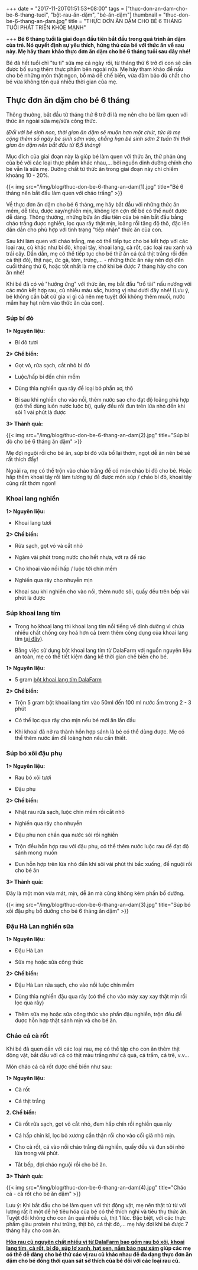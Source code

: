 +++
date = "2017-11-20T01:51:53+08:00"
tags = ["thuc-don-an-dam-cho-be-6-thang-tuoi", "bột-rau-ăn-dặm", "bé-ăn-dặm"]
thumbnail = "thuc-don-be-6-thang-an-dam.jpg"
title = "THỰC ĐƠN ĂN DẶM CHO BÉ 6 THÁNG TUỔI PHÁT TRIỂN KHỎE MẠNH"

+++
**Bé 6 tháng tuổi là giai đoạn đầu tiên bắt đầu trong quá trình ăn dặm của trẻ. Nó quyết định sự yêu thích, hứng thú của bé với thức ăn về sau này. Mẹ hãy tham khảo thực đơn ăn dặm cho bé 6 tháng tuổi sau đây nhé!**

Bé đã hết tuổi chỉ "tu ti" sữa mẹ cả ngày rồi, từ tháng thứ 6 trở đi con sẽ cần được bổ sung thêm thực phẩm bên ngoài nữa. Mẹ hãy tham khảo để nấu cho bé những món thật ngon, bổ mà dễ chế biến, vừa đảm bảo đủ chất cho bé vừa không tốn quá nhiều thời gian của mẹ.

## Thực đơn ăn dặm cho bé 6 tháng

Thông thường, bắt đầu từ tháng thứ 6 trở đi là mẹ nên cho bé làm quen với thức ăn ngoài sữa mẹ/sữa công thức. 

_(Đối với bé sinh non, thời gian ăn dặm sẽ muộn hơn một chút, tức là mẹ cộng thêm số ngày bé sinh sớm vào, chẳng hạn bé sinh sớm 2 tuần thì thời gian ăn dặm nên bắt đầu từ 6,5 tháng)_ 

Mục đích của giai đoạn này là giúp bé làm quen với thức ăn, thử phản ứng của bé với các loại thực phẩm khác nhau,... bởi nguồn dinh dưỡng chính cho bé vẫn là sữa mẹ. Dưỡng chất từ thức ăn trong giai đoạn này chỉ chiếm khoảng 10 - 20%.

{{< img src="/img/blog/thuc-don-be-6-thang-an-dam(1).jpg" title="Bé 6 tháng nên bắt đầu làm quen với cháo trắng" >}}

Về thực đơn ăn dặm cho bé 6 tháng, mẹ hãy bắt đầu với những thức ăn mềm, dễ tiêu, được xay/nghiền mịn, không lợn cợn để bé có thể nuốt được dễ dàng. Thông thường, những bữa ăn đầu tiên của bé nên bắt đầu bằng cháo trắng được nghiền, lọc qua rây thật mịn, loãng rồi tăng độ thô, đặc lên dần dần cho phù hợp với tình trạng "tiếp nhận" thức ăn của con. 

Sau khi làm quen với cháo trắng, mẹ có thể tiếp tục cho bé kết hợp với các loại rau, củ khác như bí đỏ, khoai tây, khoai lang, cà rốt, các loại rau xanh và trái cây. Dần dần, mẹ có thể tiếp tục cho bé thử ăn cá (cá thịt trắng rồi đến cá thịt đỏ), thịt nạc, ức gà, tôm, trứng,... - những thức ăn này nên đợi đến cuối tháng thứ 6, hoặc tốt nhất là mẹ chờ khi bé được 7 tháng hãy cho con ăn nhé!

Khi bé đã có vẻ "hưởng ứng" với thức ăn, mẹ bắt đầu "trổ tài" nấu nướng với các món kết hợp rau, củ nhiều màu sắc, hương vị như dưới đây nhé! (Lưu ý, bé không cần bất cứ gia vị gì cả nên mẹ tuyệt đối không thêm muối, nước mắm hay hạt nêm vào thức ăn của con).

### Súp bí đỏ

**1> Nguyên liệu:**

- Bí đỏ tươi

**2> Chế biến:**

- Gọt vỏ, rửa sạch, cắt nhỏ bí đỏ

- Luộc/hấp bí đến chín mềm

- Dùng thìa nghiền qua rây để loại bỏ phần xơ, thô

- Bí sau khi nghiền cho vào nồi, thêm nước sao cho đạt độ loãng phù hợp (có thể dùng luôn nước luộc bí), quấy đều rồi đun trên lửa nhỏ đến khi sôi 1 vài phút là được

**3> Thành quả:**

{{< img src="/img/blog/thuc-don-be-6-thang-an-dam(2).jpg" title="Súp bí đỏ cho bé 6 tháng ăn dặm" >}}

Mẹ đợi nguội rồi cho bé ăn, súp bí đỏ vừa bổ lại thơm, ngọt dễ ăn nên bé sẽ rất thích đấy!

Ngoài ra, mẹ có thể trộn vào cháo trắng để có món cháo bí đỏ cho bé. Hoặc hấp thêm khoai tây rồi làm tương tự để được món súp / cháo bí đỏ, khoai tây cũng rất thơm ngon!

### Khoai lang nghiền

**1> Nguyên liệu:**

- Khoai lang tươi

**2> Chế biến:**

- Rửa sạch, gọt vỏ và cắt nhỏ

- Ngâm vài phút trong nước cho hết nhựa, vớt ra để ráo

- Cho khoai vào nồi hấp / luộc tới chín mềm

- Nghiền qua rây cho nhuyễn mịn

- Khoai sau khi nghiền cho vào nồi, thêm nước sôi, quấy đều trên bếp vài phút là được

### Súp khoai lang tím

- Trong họ khoai lang thì khoai lang tím nổi tiếng về dinh dưỡng vì chứa nhiều chất chống oxy hoá hơn cả (xem thêm công dụng của khoai lang tím [tại đây](/blog/2018/06/18/su-that-ve-loi-ich-suc-khoe-cua-khoai-lang-tim/)).

- Bằng việc sử dụng bột khoai lang tím từ DalaFarm với nguồn nguyên liệu an toàn, mẹ có thể tiết kiệm đáng kể thời gian chế biến cho bé.

**1> Nguyên liệu:**

- 5 gram [bột khoai lang tím DalaFarm](/san-pham/bột-khoai-lang-tím-50g/)

**2> Chế biến:**

- Trộn 5 gram bột khoai lang tím vào 50ml đến 100 ml nước ấm trong 2 - 3 phút

- Có thể lọc qua rây cho mịn nếu bé mới ăn lần đầu

- Khi khoai đã nở ra thành hỗn hợp sánh là bé có thể dùng được. Mẹ có thể thêm nước ấm để loãng hơn nếu cần thiết.


### Súp bó xôi đậu phụ

**1> Nguyên liệu:**

- Rau bó xôi tươi

- Đậu phụ

**2> Chế biến:**

- Nhặt rau rửa sạch, luộc chín mềm rồi cắt nhỏ

- Nghiền qua rây cho nhuyễn

- Đậu phụ non chần qua nước sôi rồi nghiền

- Trộn đều hỗn hợp rau với đậu phụ, có thể thêm nước luộc rau để đạt độ sánh mong muốn

- Đun hỗn hợp trên lửa nhỏ đến khi sôi vài phút thì bắc xuống, để nguội rồi cho bé ăn

**3> Thành quả:**

Đây là một món vừa mát, mịn, dễ ăn mà cũng không kém phần bổ dưỡng.

{{< img src="/img/blog/thuc-don-be-6-thang-an-dam(3).jpg" title="Súp bó xôi đậu phụ bổ dưỡng cho bé 6 tháng ăn dặm" >}}


### Đậu Hà Lan nghiền sữa

**1> Nguyên liệu:**

- Đậu Hà Lan

- Sữa mẹ hoặc sữa công thức

**2> Chế biến:**

- Đậu Hà Lan rửa sạch, cho vào nồi luộc chín mềm

- Dùng thìa nghiền đậu qua rây (có thể cho vào máy xay xay thật mịn rồi lọc qua rây)

- Thêm sữa mẹ hoặc sữa công thức vào phần đậu nghiền, trộn đều để được hỗn hợp thật sánh mịn và cho bé ăn.

### Cháo cá cà rốt

Khi bé đã quen dần với các loại rau, mẹ có thể tập cho con ăn thêm thịt động vật, bắt đầu với cá có thịt màu trắng như cá quả, cá trắm, cá trê, v.v... 

Món cháo cá cà rốt được chế biến như sau:

**1> Nguyên liệu:**

- Cà rốt

- Cá thịt trắng

**2. Chế biến:**

- Cà rốt rửa sạch, gọt vỏ cắt nhỏ, đem hấp chín rồi nghiền qua rây
 
- Cá hấp chín kĩ, lọc bỏ xương cẩn thận rồi cho vào cối giã nhỏ mịn.
 
- Cho cà rốt, cá vào nồi cháo trắng đã nghiền, quấy đều và đun sôi nhỏ lửa trong vài phút. 

- Tắt bếp, đợi cháo nguội rồi cho bé ăn.

**3> Thành quả:**

{{< img src="/img/blog/thuc-don-be-6-thang-an-dam(4).jpg" title="Cháo cá - cà rốt cho bé ăn dặm" >}}

Lưu ý: Khi bắt đầu cho bé làm quen với thịt động vật, mẹ nên thật từ từ với lượng rất ít một để hệ tiêu hóa của bé có thể thích nghi và tiêu thụ thức ăn. Tuyệt đối không cho con ăn quá nhiều cá, thịt 1 lúc. Đặc biệt, với các thực phẩm giàu protein như trứng, thịt bò, cá thịt đỏ,... mẹ hãy đợi khi bé được 7 tháng hãy cho con ăn.

**[Hộp rau củ nguyên chất nhiều vị từ DalaFarm bao gồm rau bó xôi, khoai lang tím, cà rốt, bí đỏ, súp lơ xanh, hạt sen, nấm bào ngư xám](/san-pham/bột-rau-củ-7-vị-dalababy-70g/) giúp các mẹ có thể dễ dàng cho bé thử các vị rau củ khác nhau để đa dạng thực đơn ăn dặm cho bé đồng thời quan sát sở thích của bé đối với các loại rau củ.**

